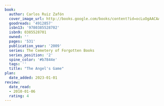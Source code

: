 ```yaml
---
book:
  author: Carlos Ruiz Zafón
  cover_image_url: http://books.google.com/books/content?id=ocLuOgAACAAJ&printsec=frontcover&img=1&zoom=1&source=gbs_api
  goodreads: '4912857'
  isbn13: '9780385528702'
  isbn9: 0385528701
  owned: ''
  pages: '531'
  publication_year: '2009'
  series: The Cemetery of Forgotten Books
  series_position: '2'
  spine_color: '#b7844e'
  tags: ''
  title: "The Angel's Game"
plan:
  date_added: 2023-01-01
review:
  date_read:
  - 2010-01-06
  rating: 4
---
```

